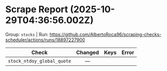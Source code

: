 # Scrape Report (2025-10-29T04:36:56.002Z)

Group: `stocks`  |  Run: https://github.com/AlbertoRoca96/scraping-checks-scheduler/actions/runs/18897227900

| Check | Changed | Keys | Error |
|---|:---:|:--|:--|
| `stock_ntdoy_global_quote` | — |  |  |
